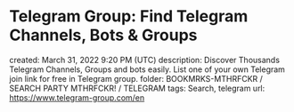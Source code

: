 # Telegram Group: Find Telegram Channels, Bots & Groups

created: March 31, 2022 9:20 PM (UTC)
description: Discover Thousands Telegram Channels, Groups and bots easily. List one of your own Telegram join link for free in Telegram group.
folder: BOOKMRKS-MTHRFCKR / SEARCH PARTY MTHRFCKR! / TELEGRAM
tags: Search, telegram
url: https://www.telegram-group.com/en